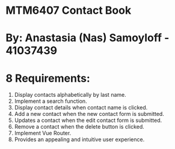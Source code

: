 # MTM6407 Contact Book
# By: Anastasia (Nas) Samoyloff - 41037439
# 8 Requirements:

1. Display contacts alphabetically by last name. 
2. Implement a search function. 
3. Display contact details when contact name is clicked. 
4. Add a new contact when the new contact form is submitted. 
5. Updates a contact when the edit contact form is submitted. 
6. Remove a contact when the delete button is clicked. 
7. Implement Vue Router. 
8. Provides an appealing and intuitive user experience.